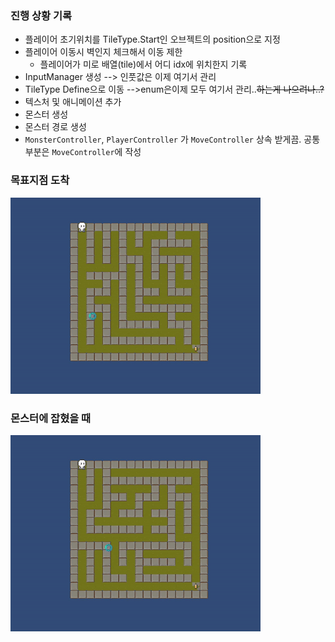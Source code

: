 ### 진행 상황 기록

- 플레이어 초기위치를 TileType.Start인 오브젝트의 position으로 지정
- 플레이어 이동시 벽인지 체크해서 이동 제한
    - 플레이어가 미로 배열(tile)에서 어디 idx에 위치한지 기록
- InputManager 생성 --> 인풋값은 이제 여기서 관리
- TileType Define으로 이동 -->enum은이제 모두 여기서 관리..~~하는게 나으려나..?~~
- 텍스처 및 애니메이션 추가
- 몬스터 생성
- 몬스터 경로 생성
- `MonsterController`, `PlayerController` 가 `MoveController` 상속 받게끔. 공통부분은 `MoveController`에 작성

### 목표지점 도착

<img src="./../assets/211010_1.gif" width="400">

### 몬스터에 잡혔을 때

<img src="./../assets/211010_2.gif" width="400">